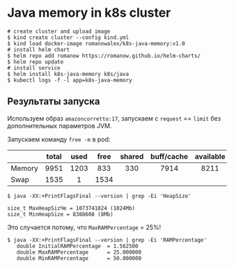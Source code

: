 # Java memory in k8s cluster

```shell
# create cluster and upload image
$ kind create cluster --config kind.yml
$ kind load docker-image romanowalex/k8s-java-memory:v1.0
# install helm chart
$ helm repo add romanow https://romanow.github.io/helm-charts/
$ helm repo update
# install service
$ helm install k8s-java-memory k8s/java
$ kubectl logs -f -l app=k8s-java-memory
```

## Результаты запуска

Используем образ `amazoncorretto:17`, запускаем с `request` == `limit` без дополнительных параметров JVM.

Запускаем команду `free -m` в pod:

|        | total | used | free | shared | buff/cache | available |
|--------|:-----:|:----:|:----:|:------:|:----------:|:---------:|
| Memory | 9951  | 1203 | 833  |  330   |    7914    |   8211    |
| Swap   | 1535  |  1   | 1534 |        |            |           |

```
$ java -XX:+PrintFlagsFinal --version | grep -Ei 'HeapSize'

size_t MaxHeapSizЧe = 1073741824 (1024Mb)
size_t MinHeapSize = 8388608 (8Mb)
```

Это случается потому, что `MaxRAMPercentage` = 25%!

```shell
$ java -XX:+PrintFlagsFinal --version | grep -Ei 'RAMPercentage'
   double InitialRAMPercentage  = 1.562500
   double MaxRAMPercentage      = 25.000000
   double MinRAMPercentage      = 50.000000
```
